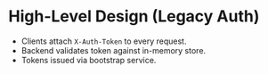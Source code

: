 # High-Level Design (Legacy Auth)

- Clients attach `X-Auth-Token` to every request.  
- Backend validates token against in-memory store.  
- Tokens issued via bootstrap service.  
